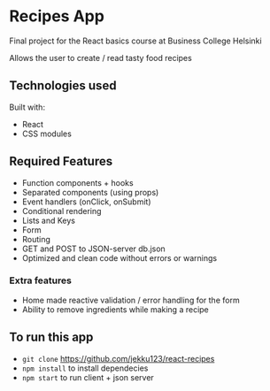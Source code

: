 # Recipes App

Final project for the React basics course at Business College Helsinki

Allows the user to create / read tasty food recipes

## Technologies used

Built with:

-   React
-   CSS modules

## Required Features

-   Function components + hooks
-   Separated components (using props)
-   Event handlers (onClick, onSubmit)
-   Conditional rendering
-   Lists and Keys
-   Form
-   Routing
-   GET and POST to JSON-server db.json
-   Optimized and clean code without errors or warnings

### Extra features

-   Home made reactive validation / error handling for the form
-   Ability to remove ingredients while making a recipe

## To run this app

-   `git clone` https://github.com/jekku123/react-recipes
-   `npm install` to install dependecies
-   `npm start` to run client + json server
